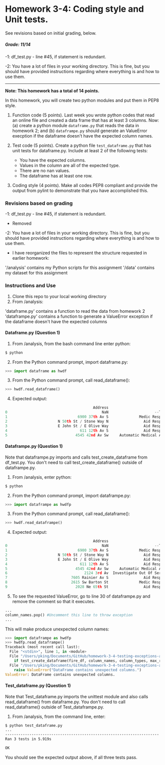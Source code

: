 # Homework 3-4: Coding style and Unit tests.

See revisions based on initial grading, below.

##### Grade: 11/14   

-1: df_test.py - line #45, if statement is redundant.    

-2: You have a lot of files in your working directory. This is fine, but you should have provided instructions regarding where everything is and how to use them.   


-------

**Note: This homework has a total of 14 points.**

In this homework, you will create two python modules and put them in PEP8 style.

1. Function code (5 points). Last week you wrote python codes that read an online file and created a data frame that has at least 3 columns. Now: (a) create a python module ``dataframe.py`` that reads the data in homework 2;  and (b) ``dataframpe.py`` should generate an ValueError execption if the dataframe doesn't have the expected column names.

1. Test code (5 points). Create a python file ``test_dataframe.py`` that has unit tests for dataframe.py. Include at least 2 of the following tests:

   - You have the expected columns.
   - Values in the column are all of the expected type.
   - There are no nan values.
   - The dataframe has at least one row.
   
1. Coding style (4 points). Make all codes PEP8 compliant and provide the output from pylint to demonstrate that you have accomplished this.

### Revisions based on grading

-1: df_test.py - line #45, if statement is redundant.

* Removed

-2: You have a lot of files in your working directory. This is fine, but you should have provided instructions regarding where everything is and how to use them.   

* I have reorganized the files to represent the structure requested in earlier homework:

'/analysis' contains my Python scripts for this assignment
'/data' contains my dataset for this assignment

### Instructions and Use

1. Clone this repo to your local working directory
2. From /analysis:

'dataframe.py' contains a function to read the data from homework 2
'dataframpe.py' contains a function to generate a ValueError exception if the dataframe doesn't have the expected columns

#### Dataframe.py (Question 1)

1. From /analysis, from the bash command line enter python:

```bash
$ python
```
2. From the Python command prompt, import dataframe.py:
```python
>>> import dataframe as hwdf
```
3. From the Python command prompt, call read_dataframe():
```python
>>> hwdf.read_dataframe()
```
4. Expected output:
```python
                                        Address                        Type       ...                  Report Location  Incident Number
0                                           NaN                     --T::00       ...                              NaN              NaN
1                                6900 37th Av S              Medic Response       ...         (47.540683, -122.286131)       F110104166
2                       N 50th St / Stone Way N                Aid Response       ...         (47.665034, -122.340207)       F110104164
3                       E John St / E Olive Way                Aid Response       ...         (47.619575, -122.324257)       F110104165
4                                 611 12th Av S                Aid Response       ...         (47.597406, -122.317228)       F110104162
5                               4545 42nd Av Sw     Automatic Medical Alarm       ...         (47.562472, -122.385455)       F110104161
```

#### Dataframpe.py (Question 1)

Note that dataframpe.py imports and calls test_create_dataframe from df_test.py. You don't need to call test_create_dataframe() outside of dataframpe.py.

1. From /analysis, enter python:

```bash
$ python
```
2. From the Python command prompt, import dataframpe.py:
```python
>>> import dataframpe as hwdfp
```
3. From the Python command prompt, call read_dataframe():
```python
>>> hwdf.read_dataframpe()
```
4. Expected output:
```python
                                        Address                        Type       ...                  Report Location  Incident Number
0                                           NaN                     --T::00       ...                              NaN              NaN
1                                6900 37th Av S              Medic Response       ...         (47.540683, -122.286131)       F110104166
2                       N 50th St / Stone Way N                Aid Response       ...         (47.665034, -122.340207)       F110104164
3                       E John St / E Olive Way                Aid Response       ...         (47.619575, -122.324257)       F110104165
4                                 611 12th Av S                Aid Response       ...         (47.597406, -122.317228)       F110104162
5                               4545 42nd Av Sw     Automatic Medical Alarm       ...         (47.562472, -122.385455)       F110104161
6                                   2124 3rd Av  Investigate Out Of Service       ...         (47.613347, -122.342498)       F110104160
7                             7605 Rainier Av S                Aid Response       ...         (47.534478, -122.269989)       F110104159
8                             2615 Sw Barton St              Medic Response       ...         (47.521023, -122.366095)       F110104158
9                               2028 Ne 65th St                Aid Response       ...         (47.675778, -122.305907)       F110104156...
```
5. To see the requested ValueError, go to line 30 of dataframpe.py and remove the comment so that it executes. 
```python
...
column_names.pop() #Uncomment this line to throw exception
...
```

This will make produce unexpected column names:
```python
>>> import dataframpe as hwdfp
>>> hwdfp.read_dataframpe()
Traceback (most recent call last):
  File "<stdin>", line 1, in <module>
  File "/Users/pking/Documents/GitHub/homework-3-4-testing-exceptions-and-coding-style-PKing70/analysis/dataframpe.py", line 32, in read_dataframpe
    if test_create_dataframe(fire_df, column_names, column_types, max_row_count):
  File "/Users/pking/Documents/GitHub/homework-3-4-testing-exceptions-and-coding-style-PKing70/analysis/df_test.py", line 44, in test_create_dataframe
    raise ValueError("DataFrame contains unexpected columns.")
ValueError: DataFrame contains unexpected columns.
```

#### Test_dataframe.py (Question 1)

Note that Test_dataframe.py imports the unittest module and also calls read_dataframe() from dataframe.py. You don't need to call read_dataframe() outside of Test_dataframpe.py.

1. From /analysis, from the command line, enter:

```bash
$ python test_dataframe.py
...
----------------------------------------------------------------------
Ran 3 tests in 5.919s

OK
```
You should see the expected output above, if all three tests pass.
